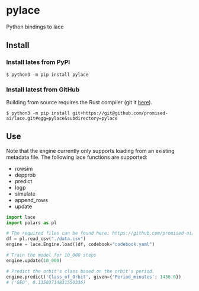 # pylace

Python bindings to lace

## Install

### Install lates from PyPI
```console
$ python3 -m pip install pylace
```

### Install latest from GitHub
Building from source requires the Rust compiler (git it [here](https://rustup.rs/)).

```console
$ python3 -m pip install git+https://git@github.com/promised-ai/lace.git#egg=pylace&subdirectory=pylace
```

## Use

Note that the engine currently only supports loading from an existing metadata
file. The following lace functions are supported:

- rowsim
- depprob
- predict
- logp
- simulate
- append_rows
- update

```python
import lace
import polars as pl

# The required files can be found here: https://github.com/promised-ai/lace/tree/master/pylace/lace/resources/datasets/satellites
df = pl.read_csv("./data.csv")
engine = lace.Engine.load((df, codebook="codebook.yaml")

# Train the model for 10_000 steps
engine.update(10_000)

# Predict the orbit's class based on the orbit's period.
engine.predict('Class_of_Orbit', given={'Period_minutes': 1436.0})
# ('GEO', 0.13583714831550336)
```
